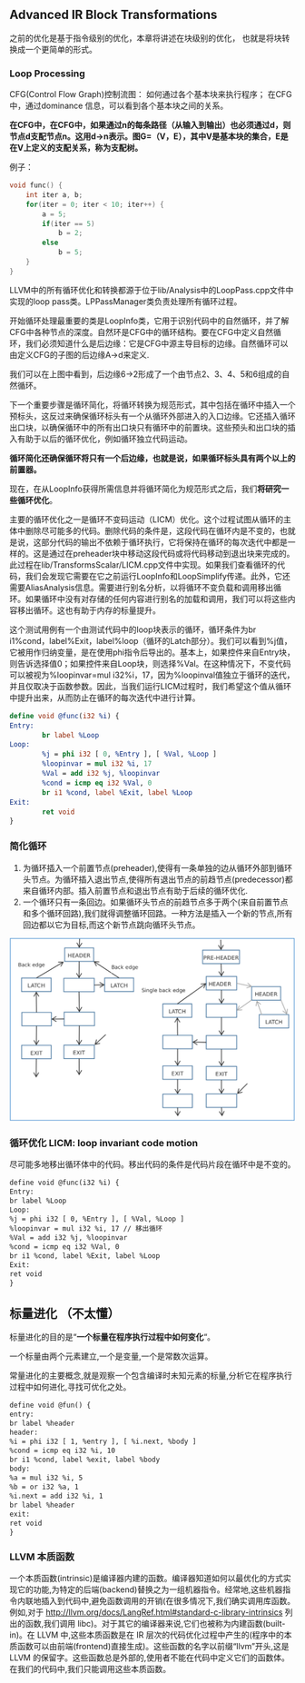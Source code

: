 ## Advanced IR Block Transformations

之前的优化是基于指令级别的优化，本章将讲述在块级别的优化， 也就是将块转换成一个更简单的形式。

### Loop Processing

CFG(Control Flow Graph)控制流图： 如何通过各个基本块来执行程序； 在CFG中，通过dominance 信息，可以看到各个基本块之间的关系。

**在CFG中，在CFG中，如果通过n的每条路径（从输入到输出）也必须通过d，则节点d支配节点n。这用d->n表示。图G=（V，E），其中V是基本块的集合，E是在V上定义的支配关系，称为支配树。**

例子：

```c++
void func() {
    int iter a, b;
    for(iter = 0; iter < 10; iter++) {
        a = 5;
        if(iter == 5)
            b = 2;
        else
            b = 5;
    }
}
```

LLVM中的所有循环优化和转换都源于位于lib/Analysis中的LoopPass.cpp文件中实现的loop pass类。LPPassManager类负责处理所有循环过程。

开始循环处理最重要的类是LoopInfo类，它用于识别代码中的自然循环，并了解CFG中各种节点的深度。自然环是CFG中的循环结构。要在CFG中定义自然循环，我们必须知道什么是后边缘：它是CFG中源主导目标的边缘。自然循环可以由定义CFG的子图的后边缘A->d来定义.

我们可以在上图中看到，后边缘6->2形成了一个由节点2、3、4、5和6组成的自然循环。

下一个重要步骤是循环简化，将循环转换为规范形式，其中包括在循环中插入一个预标头，这反过来确保循环标头有一个从循环外部进入的入口边缘。它还插入循环出口块，以确保循环中的所有出口块只有循环中的前置块。这些预头和出口块的插入有助于以后的循环优化，例如循环独立代码运动。

**循环简化还确保循环将只有一个后边缘，也就是说，如果循环标头具有两个以上的前置器。**

现在，在从LoopInfo获得所需信息并将循环简化为规范形式之后，我们**将研究一些循环优化**。

主要的循环优化之一是循环不变码运动（LICM）优化。这个过程试图从循环的主体中删除尽可能多的代码。删除代码的条件是，这段代码在循环内是不变的，也就是说，这部分代码的输出不依赖于循环执行，它将保持在循环的每次迭代中都是一样的。这是通过在preheader块中移动这段代码或将代码移动到退出块来完成的。此过程在lib/TransformsScalar/LICM.cpp文件中实现。如果我们查看循环的代码，我们会发现它需要在它之前运行LoopInfo和LoopSimplify传递。此外，它还需要AliasAnalysis信息。需要进行别名分析，以将循环不变负载和调用移出循环。如果循环中没有对存储的任何内容进行别名的加载和调用，我们可以将这些内容移出循环。这也有助于内存的标量提升。



这个测试用例有一个由测试代码中的loop块表示的循环，循环条件为br i1%cond，label%Exit，label%loop（循环的Latch部分）。我们可以看到%j值，它被用作归纳变量，是在使用phi指令后导出的。基本上，如果控件来自Entry块，则告诉选择值0；如果控件来自Loop块，则选择%Val。在这种情况下，不变代码可以被视为%loopinvar=mul i32%i，17，因为%loopinval值独立于循环的迭代，并且仅取决于函数参数。因此，当我们运行LICM过程时，我们希望这个值从循环中提升出来，从而防止在循环的每次迭代中进行计算。

```llvm
define void @func(i32 %i) {
Entry:
        br label %Loop
Loop:
        %j = phi i32 [ 0, %Entry ], [ %Val, %Loop ]
        %loopinvar = mul i32 %i, 17
        %Val = add i32 %j, %loopinvar
        %cond = icmp eq i32 %Val, 0
        br i1 %cond, label %Exit, label %Loop
Exit:            
        ret void
}
```

### 简化循环

1. 为循环插入一个前置节点(preheader),使得有一条单独的边从循环外部到循环头节点。为循环插入退出节点,使得所有退出节点的前趋节点(predecessor)都来自循环内部。插入前置节点和退出节点有助于后续的循环优化.
2. 一个循环只有一条回边。如果循环头节点的前趋节点多于两个(来自前置节点和多个循环回路),我们就得调整循环回路。一种方法是插入一个新的节点,所有回边都以它为目标,而这个新节点跳向循环头节点。

![image-20230725093232963](images/image-20230725093232963.png)

### 循环优化 LICM: loop invariant code motion

尽可能多地移出循环体中的代码。移出代码的条件是代码片段在循环中是不变的。

```shell
define void @func(i32 %i) {
Entry:
br label %Loop
Loop:
%j = phi i32 [ 0, %Entry ], [ %Val, %Loop ]
%loopinvar = mul i32 %i, 17 // 移出循环
%Val = add i32 %j, %loopinvar
%cond = icmp eq i32 %Val, 0
br i1 %cond, label %Exit, label %Loop
Exit:
ret void
}
```

## 标量进化 （不太懂）

标量进化的目的是“**一个标量在程序执行过程中如何变化**“。

一个标量由两个元素建立,一个是变量,一个是常数次运算。

常量进化的主要概念,就是观察一个包含编译时未知元素的标量,分析它在程序执行过程中如何进化,寻找可优化之处。

```shell
define void @fun() {
entry:
br label %header
header:
%i = phi i32 [ 1, %entry ], [ %i.next, %body ]
%cond = icmp eq i32 %i, 10
br i1 %cond, label %exit, label %body
body:
%a = mul i32 %i, 5
%b = or i32 %a, 1
%i.next = add i32 %i, 1
br label %header
exit:
ret void
}
```

### LLVM 本质函数

一个本质函数(intrinsic)是编译器内建的函数。编译器知道如何以最优化的方式实现它的功能,为特定的后端(backend)替换之为一组机器指令。经常地,这些机器指令内联地插入到代码中,避免函数调用的开销(在很多情况下,我们确实调用库函数。例如,对于 http://llvm.org/docs/LangRef.html#standard-c-library-intrinsics 列出的函数,我们调用 libc)。对于其它的编译器来说,它们也被称为内建函数(built-in)。在 LLVM 中,这些本质函数是在 IR 层次的代码优化过程中产生的(程序中的本质函数可以由前端(frontend)直接生成)。这些函数的名字以前缀“llvm”开头,这是 LLVM 的保留字。这些函数总是外部的,使用者不能在代码中定义它们的函数体。在我们的代码中,我们只能调用这些本质函数。

